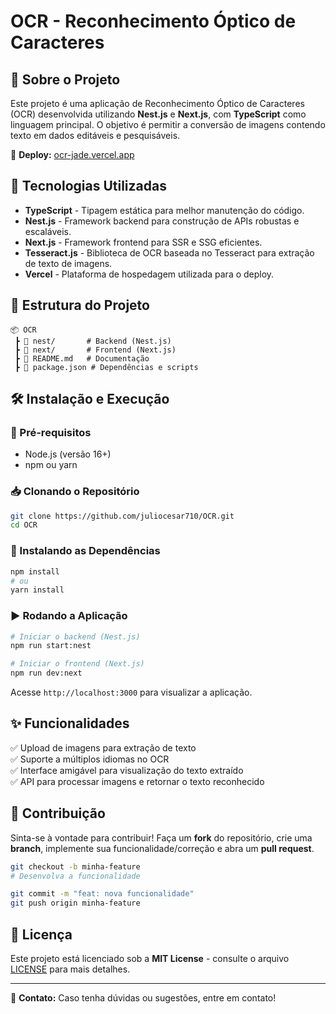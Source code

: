 # OCR - Reconhecimento Óptico de Caracteres


## 📌 Sobre o Projeto

Este projeto é uma aplicação de Reconhecimento Óptico de Caracteres (OCR) desenvolvida utilizando **Nest.js** e **Next.js**, com **TypeScript** como linguagem principal. O objetivo é permitir a conversão de imagens contendo texto em dados editáveis e pesquisáveis.

🔗 **Deploy:** [ocr-jade.vercel.app](https://ocr-jade.vercel.app)

## 🚀 Tecnologias Utilizadas

- **TypeScript** - Tipagem estática para melhor manutenção do código.
- **Nest.js** - Framework backend para construção de APIs robustas e escaláveis.
- **Next.js** - Framework frontend para SSR e SSG eficientes.
- **Tesseract.js** - Biblioteca de OCR baseada no Tesseract para extração de texto de imagens.
- **Vercel** - Plataforma de hospedagem utilizada para o deploy.

## 📂 Estrutura do Projeto

```
📦 OCR
 ┣ 📂 nest/       # Backend (Nest.js)
 ┣ 📂 next/       # Frontend (Next.js)
 ┣ 📜 README.md   # Documentação
 ┣ 📜 package.json # Dependências e scripts
```

## 🛠️ Instalação e Execução

### 🔧 Pré-requisitos
- Node.js (versão 16+)
- npm ou yarn

### 📥 Clonando o Repositório
```bash
git clone https://github.com/juliocesar710/OCR.git
cd OCR
```

### 📌 Instalando as Dependências
```bash
npm install
# ou
yarn install
```

### ▶️ Rodando a Aplicação
```bash
# Iniciar o backend (Nest.js)
npm run start:nest

# Iniciar o frontend (Next.js)
npm run dev:next
```

Acesse `http://localhost:3000` para visualizar a aplicação.

## ✨ Funcionalidades
✅ Upload de imagens para extração de texto  
✅ Suporte a múltiplos idiomas no OCR  
✅ Interface amigável para visualização do texto extraído  
✅ API para processar imagens e retornar o texto reconhecido  

## 🤝 Contribuição
Sinta-se à vontade para contribuir! Faça um **fork** do repositório, crie uma **branch**, implemente sua funcionalidade/correção e abra um **pull request**.

```bash
git checkout -b minha-feature
# Desenvolva a funcionalidade

git commit -m "feat: nova funcionalidade"
git push origin minha-feature
```

## 📜 Licença
Este projeto está licenciado sob a **MIT License** - consulte o arquivo [LICENSE](LICENSE) para mais detalhes.

---

📧 **Contato:** Caso tenha dúvidas ou sugestões, entre em contato!
